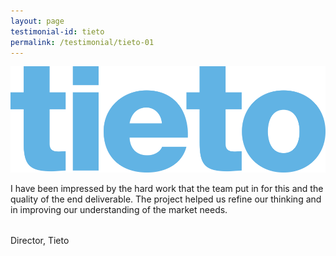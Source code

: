 ```yaml
---
layout: page
testimonial-id: tieto
permalink: /testimonial/tieto-01
---
```


![Tieto](/images/brand-logos/tieto.png)

I have been impressed by the hard work that the team put in for this and the quality of the end deliverable. The project helped us refine our thinking and in improving our understanding of the market needs.

###### 

Director, Tieto
